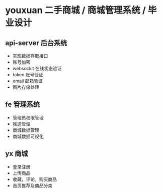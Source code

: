 # youxuan 二手商城 / 商城管理系统 / 毕业设计

## api-server 后台系统
* 实现数据存取接口
* 账号加密
* websockit 在线状态验证
* token 账号验证
* email 邮箱验证
* 图片存储处理

## fe 管理系统
* 管理员权限管理
* 推送管理
* 商城数据管理
* 商城数据可视化

## yx 商城
* 登录注册
* 上传商品
* 收藏，评论，购买商品
* 首页推荐及商品分类
